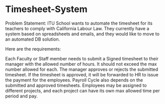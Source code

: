 # Timesheet-System

Problem Statement:
ITU School wants to automate the timesheet for its teachers to comply with California Labour Law. They currently have a system based on spreadsheets and emails, and they would like to move to an automated DB solution.

Here are the requirements:

Each Faculty or Staff member needs to submit a Signed timesheet to their manager with the allowed number of hours. It should not exceed the max number allowed for each.
The manager approves or rejects the submitted timesheet.
If the timesheet is approved, it will be forwarded to HR to issue the payment for the employees.
Payroll Cycle also depends on the submitted and approved timesheets.
Employees may be assigned to different projects, and each project can have its own max allowed time per period and pay.

